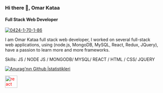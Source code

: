 ### Hi there 👋, Omar Kataa
#### Full Stack Web Developer
<a href="https://ibb.co/0F8dyff"><img src="https://i.ibb.co/D8sSf77/0424-1-70-1-86.jpg" alt="0424-1-70-1-86" border="0" /></a>

I am Omar Kataa full stack web developer, I worked on several full-stack web applications, using (node.js, MongoDB, MySQL, React, Redux, JQuery), have a passion to learn more and more frameworks.

Skills: JS / NODE JS / MONGODB/ MYSQL/ REACT /  HTML / CSS/ JQUERY










[![Anurag'nın Github İstatistikleri](https://github-readme-stats.vercel.app/api?username=OmarKataa)](https://github.com/anuraghazra/github-readme-stats)



[<img src='https://cdn.jsdelivr.net/npm/simple-icons@3.0.1/icons/react.svg' alt='react' height='40' style="color:red">](bvbvbvbvv)  
